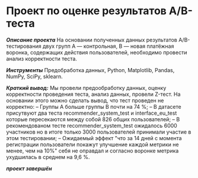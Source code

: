 # Проект по оценке результатов A/B-теста

***Описание проекта*** На основании полученных данных результатов A/B-тестирования двух групп А — контрольная, B — новая платёжная воронка, содержащих действия пользователей, необходимо провести анализ корректности теста.

***Инструменты*** Предобработка данных, Python, Matplotlib, Pandas, NumPy, SciPy, sklearn. 

***Краткий вывод:*** Мы провели предообработку данных, оценку корректности проведения теста, анализ данных, провели Z-тест. На основании этого можно сделать вывод, что тест проведен не корректно: 
– Группы A больше группы B почти на 74 %;
– В датасете присутвуют два теста recommender_system_test и interface_eu_test которые пересекаются между собой 826 общих пользователей;
– В рекомендованом тесте recommender_system_test ожидалось 6000 участников но в итоге только 3000 пользователей принимали участие в этом тестировании;
– Ожидаемый эффект "что за 14 дней с момента регистрации пользователи покажут улучшение каждой метрики не менее, чем на 10%" себя не оправдал и согласно воронке метрика ухудшилась в среднем на 9,6 %.
 
***проект завершён***
